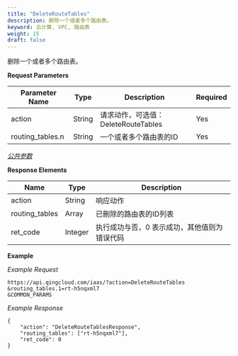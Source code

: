 ```yaml
---
title: "DeleteRouteTables"
description: 删除一个或者多个路由表。
keyword: 云计算, VPC, 路由表
weight: 15
draft: false
---
```


删除一个或者多个路由表。

**Request Parameters**

| Parameter Name | Type | Description | Required |
| --- | --- | --- | --- |
| action | String | 请求动作，可选值：DeleteRouteTables | Yes |
| routing_tables.n | String | 一个或者多个路由表的ID | Yes |

[_公共参数_](../../get_api/parameters/)

**Response Elements**

| Name | Type | Description |
| --- | --- | --- |
| action | String | 响应动作 |
| routing_tables | Array | 已刪除的路由表的ID列表 |
| ret_code | Integer | 执行成功与否，0 表示成功，其他值则为错误代码 |

**Example**

_Example Request_

```
https://api.qingcloud.com/iaas/?action=DeleteRouteTables
&routing_tables.1=rt-h5nqxml7
&COMMON_PARAMS
```

_Example Response_

```
{
	"action": "DeleteRouteTablesResponse",
	"routing_tables": ["rt-h5nqxml7"],
	"ret_code": 0
}
```
